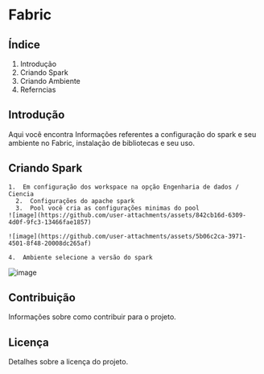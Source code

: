 # Fabric

## Índice

1. Introdução
2. Criando Spark 
3. Criando Ambiente 
4. Referncias


## Introdução
Aqui você encontra Informações referentes a configuração do spark e seu ambiente no Fabric, instalação de bibliotecas e seu uso.


## Criando Spark
    1.  Em configuração dos workspace na opção Engenharia de dados / Ciencia
	  2.  Configurações do apache spark 
	  3.  Pool você cria as configurações minimas do pool 
    ![image](https://github.com/user-attachments/assets/842cb16d-6309-4d0f-9fc3-13466fae1857)

    ![image](https://github.com/user-attachments/assets/5b06c2ca-3971-4501-8f48-20008dc265af)

    4.  Ambiente selecione a versão do spark

![image](https://github.com/user-attachments/assets/1c19c96a-ab85-421c-81b6-ebb29d38e828)


## Contribuição
Informações sobre como contribuir para o projeto.

## Licença
Detalhes sobre a licença do projeto.
